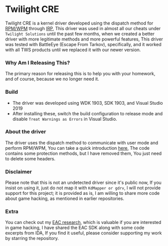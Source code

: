 # Twilight CRE
Twilight CRE is a kernel driver developed using the dispatch method for [RPM/WPM](https://learn.microsoft.com/en-us/windows/win32/api/memoryapi/) through [IRP](https://learn.microsoft.com/en-us/windows-hardware/drivers/ddi/wdm/ns-wdm-_irp), This driver was used in almost all our cheats under `Twilight Solutions` until the past few months, when we created a better driver with more legitimate methods and more powerful features, This driver was tested with BattleEye (Escape From Tarkov), specifically, and it worked with all TWS products until we replaced it with our newer version.

### Why Am I Releasing This?
The primary reason for releasing this is to help you with your homework, and of course, because we no longer need it.

### Build
- The driver was developed using WDK 1903, SDK 1903, and Visual Studio 2019
- After installing these, switch the build configuration to release mode and disable `Treat Warnings as Errors` in Visual Studio.


### About the driver
The driver uses the dispatch method to communicate with user mode and perform RPM/WPM, You can take a quick introduction [here](https://learn.microsoft.com/en-us/windows-hardware/drivers/gettingstarted/i-o-request-packets), The code contains some protection methods, but I have removed them, You just need to delete some headers.


### Disclaimer
Please note that this is not an undetected driver since it's public now, If you insist on using it, just do not map it with `KdMapper or gdrv`, I will not provide support for this project; it is provided as is, I am willing to share more code about game hacking, as mentioned in earlier repositories.


### Extra
You can check out my [EAC research](https://github.com/Mes2d/EAC), which is valuable if you are interested in game hacking, I have shared the EAC SDK along with some code excerpts from IDA, If you find it useful, please consider supporting my work by starring the repository.
